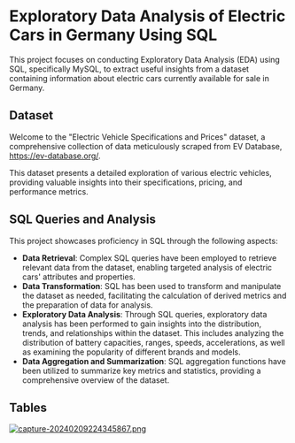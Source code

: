 # Exploratory Data Analysis of Electric Cars in Germany Using SQL

This project focuses on conducting Exploratory Data Analysis (EDA) using SQL, specifically MySQL, to extract useful insights from a dataset containing information about electric cars currently available for sale in Germany. 

## Dataset

Welcome to the "Electric Vehicle Specifications and Prices" dataset, a comprehensive collection of data meticulously scraped from EV Database, https://ev-database.org/.

This dataset presents a detailed exploration of various electric vehicles, providing valuable insights into their specifications, pricing, and performance metrics.

## SQL Queries and Analysis
This project showcases proficiency in SQL through the following aspects:

- **Data Retrieval**: Complex SQL queries have been employed to retrieve relevant data from the dataset, enabling targeted analysis of electric cars' attributes and properties.
- **Data Transformation**: SQL has been used to transform and manipulate the dataset as needed, facilitating the calculation of derived metrics and the preparation of data for analysis.
- **Exploratory Data Analysis**: Through SQL queries, exploratory data analysis has been performed to gain insights into the distribution, trends, and relationships within the dataset. This includes analyzing the distribution of battery capacities, ranges, speeds, accelerations, as well as examining the popularity of different brands and models.
- **Data Aggregation and Summarization**: SQL aggregation functions have been utilized to summarize key metrics and statistics, providing a comprehensive overview of the dataset.


## Tables

[![capture-20240209224345867.png](https://i.postimg.cc/rmPPbwbM/capture-20240209224345867.png)](https://postimg.cc/R6wdJ44D)
